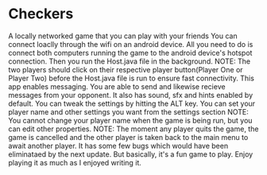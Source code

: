 # Checkers
A locally networked game that you can play with your friends
You can connect loaclly through the wifi on an android device. All you need to do is connect both computers running the game to the android device's hotspot connection. 
Then you run the Host.java file in the background.
NOTE: The two players should click on their respective player button(Player One or Player Two) before the Host.java file is run to ensure fast connectivity.
This app enables messaging.
You are able to send and likewise recieve messages from your opponent.
It also has sound, sfx and hints enabled by default.
You can tweak the settings by hitting the ALT key.
You can set your player name and other settings you want from the settings section
NOTE: You cannot change your player name when the game is being run, but you can edit other properties.
NOTE: The moment any player quits the game, the game is cancelled and the other player is taken back to the main menu to await another player.
It has some few bugs which would have been eliminataed by the next update.
But basically, it's a fun game to play.
Enjoy playing it as much as I enjoyed writing it.
